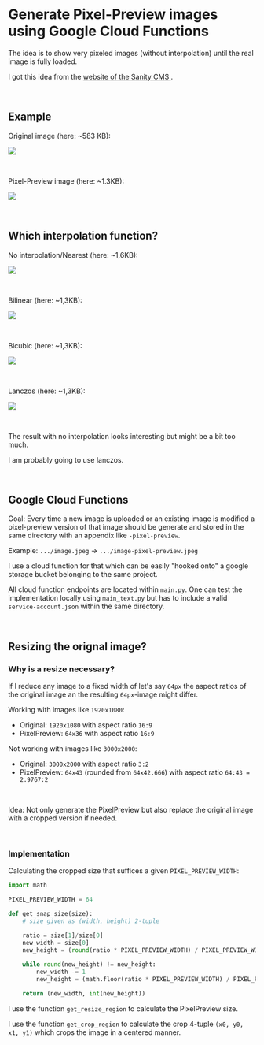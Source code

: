 
# Generate Pixel-Preview images using Google Cloud Functions 

The idea is to show very pixeled images (without interpolation) until 
the real image is fully loaded.

I got this idea from the [website of the Sanity CMS ](https://www.sanity.io/blog).

<br/>

## Example 

Original image (here: ~583 KB):

![](examples/tmp-crop.jpg)

<br/>

Pixel-Preview image (here: ~1.3KB):

![](examples/tmp-pixel-lanczos.jpg)

<br/>

## Which interpolation function?

No interpolation/Nearest (here: ~1,6KB):

![](examples/tmp-pixel-nearest.jpg)

<br/>

Bilinear (here: ~1,3KB):

![](examples/tmp-pixel-bilinear.jpg)

<br/>

Bicubic (here: ~1,3KB):

![](examples/tmp-pixel-bicubic.jpg)

<br/>

Lanczos (here: ~1,3KB):

![](examples/tmp-pixel-lanczos.jpg)

<br/>

The result with no interpolation looks interesting but might be a bit too much.

I am probably going to use lanczos.

<br/>

## Google Cloud Functions

Goal: Every time a new image is uploaded or an existing image is modified a 
pixel-preview version of that image should be generate and stored in the same 
directory with an appendix like `-pixel-preview`.

Example: `.../image.jpeg` -> `.../image-pixel-preview.jpeg`

I use a cloud function for that which can be easily "hooked onto" a google 
storage bucket belonging to the same project.

All cloud function endpoints are located within `main.py`. One can test the
implementation locally using `main_text.py` but has to include a valid 
`service-account.json` within the same directory.

<br/>

## Resizing the orignal image?

### Why is a resize necessary? 

If I reduce any image to a fixed width of let's say `64px` the aspect ratios
of the original image an the resulting `64px`-image might differ.

Working with images like `1920x1080`:
* Original: `1920x1080` with aspect ratio `16:9`
* PixelPreview: `64x36` with aspect ratio `16:9`

Not working with images like `3000x2000`:
* Original: `3000x2000` with aspect ratio `3:2`
* PixelPreview: `64x43` (rounded from `64x42.666`) with aspect ratio `64:43 = 2.9767:2`

<br/>

Idea: Not only generate the PixelPreview but also replace the original image 
with a cropped version if needed.

<br/>

### Implementation

Calculating the cropped size that suffices a given `PIXEL_PREVIEW_WIDTH`:

```python
import math

PIXEL_PREVIEW_WIDTH = 64

def get_snap_size(size):
    # size given as (width, height) 2-tuple

    ratio = size[1]/size[0]
    new_width = size[0]
    new_height = (round(ratio * PIXEL_PREVIEW_WIDTH) / PIXEL_PREVIEW_WIDTH) * size[0]
    
    while round(new_height) != new_height:
        new_width -= 1
        new_height = (math.floor(ratio * PIXEL_PREVIEW_WIDTH) / PIXEL_PREVIEW_WIDTH) * new_width

    return (new_width, int(new_height))
```

I use the function `get_resize_region` to calculate the PixelPreview size.

I use the function `get_crop_region` to calculate the crop 4-tuple 
`(x0, y0, x1, y1)` which crops the image in a centered manner.
